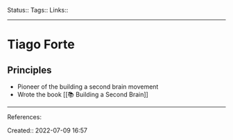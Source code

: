 Status::
Tags:: 
Links:: 
___
# Tiago Forte
## Principles
- Pioneer of the building a second brain movement
- Wrote the book [[📚 Building a Second Brain]]
___
References:

Created:: 2022-07-09 16:57